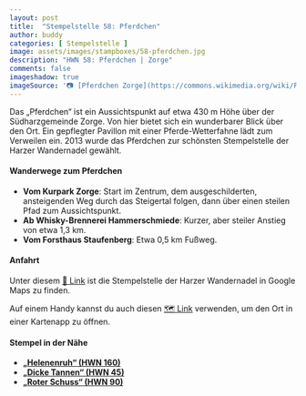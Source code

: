 ```yaml
---
layout: post
title:  "Stempelstelle 58: Pferdchen"
author: buddy
categories: [ Stempelstelle ]
image: assets/images/stampboxes/58-pferdchen.jpg
description: "HWN 58: Pferdchen | Zorge"
comments: false
imageshadow: true
imageSource: '📷 [Pferdchen Zorge](https://commons.wikimedia.org/wiki/File:Pferdchen_Zorge.jpg) von <a href="//commons.wikimedia.org/wiki/User:B.Thomas95" title="User:B.Thomas95">Thomas Binder</a> unter Lizenz [CC BY-SA 4.0](https://creativecommons.org/licenses/by-sa/4.0)'
---
```


Das „Pferdchen“ ist ein Aussichtspunkt auf etwa 430 m Höhe über der Südharzgemeinde Zorge. Von hier bietet sich ein wunderbarer Blick über den Ort. Ein gepflegter Pavillon mit einer Pferde-Wetterfahne lädt zum Verweilen ein. 2013 wurde das Pferdchen zur schönsten Stempelstelle der Harzer Wandernadel gewählt.

#### Wanderwege zum Pferdchen

- **Vom Kurpark Zorge**: Start im Zentrum, dem ausgeschilderten, ansteigenden Weg durch das Steigertal folgen, dann über einen steilen Pfad zum Aussichtspunkt.
- **Ab Whisky-Brennerei Hammerschmiede**: Kurzer, aber steiler Anstieg von etwa 1,3 km.
- **Vom Forsthaus Staufenberg**: Etwa 0,5 km Fußweg.

#### Anfahrt

Unter diesem [📍 Link](https://www.google.com/maps/dir/?api=1&origin=&destination=51.63841%2C%2010.63053) ist die Stempelstelle der Harzer Wandernadel in Google Maps zu finden.

<div class="android-only">
  Auf einem Handy kannst du auch diesen 
  <a href="geo:51.63841,10.63053">🗺️ Link</a> 
  verwenden, um den Ort in einer Kartenapp zu öffnen.
  <p></p>
</div>

#### Stempel in der Nähe

- [**„Helenenruh“ (HWN 160)**](/stempelstelle-160-helenenruh-zorge)
- [**„Dicke Tannen“ (HWN 45)**](/stempelstelle-45-dicke-tannen)
- [**„Roter Schuss“ (HWN 90)**](/stempelstelle-90-roter-schuss)
